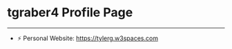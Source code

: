  # tgraber4 Profile Page
 ------------------ 
- ⚡ Personal Website: https://tylerg.w3spaces.com

<!---
tgraber4/tgraber4 is a ✨ special ✨ repository because its `README.md` (this file) appears on your GitHub profile.
You can click the Preview link to take a look at your changes.
--->
